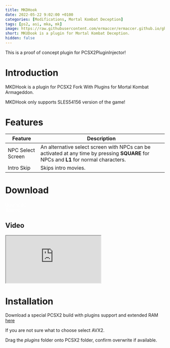 ```yaml
---
title: MKDHook
date: 2022-05-22 9:02:00 +0100
categories: [Modifications, Mortal Kombat Deception]
tags: [ps2, asi, mka, mk]   
image: https://raw.githubusercontent.com/ermaccer/ermaccer.github.io/gh-pages/assets/mods/mkd/mkdhook/preview.jpg
short: MKUDook is a plugin for Mortal Kombat Deception.
hidden: false
---
```


This is a proof of concept plugin for PCSX2PluginInjector!

# Introduction
MKDHook is a plugin for PCSX2 Fork With Plugins for Mortal Kombat Armageddon.

<div class="alert bg-dark">
    MKDHook only supports SLES54156 version of the game!
</div>

# Features

| Feature | Description |
| --- | --- |
|NPC Select Screen|  An alternative select screen with NPCs can be activated at any time by pressing <b>SQUARE</b> for NPCs and <b>L1</b> for normal characters. |
|Intro Skip| Skips intro movies. |


# Download

<a class="btn btn-block btn-dark bg-dark text-gray btn-lg" style="color: white;" href="https://github.com/ermaccer/MKDHook/releases/latest/download/mkdhook.zip" role="button">
<i class="fas fa-download"></i>
Download
</a>
<br>
<a class="btn btn-block btn-dark bg-dark text-gray btn-lg" style="color: white;" href="https://github.com/ermaccer/MKDHook/" role="button">
<i class="fab fa-github"></i>
Source
</a>

## Video

<div class="embed-responsive embed-responsive-16by9">
  <iframe class="embed-responsive-item" src="https://www.youtube.com/embed/Mbl70wsT94M" allowfullscreen></iframe>
</div>


# Installation 

Download a special PCSX2 build with plugins support and extended RAM <a href="https://github.com/ASI-Factory/PCSX2-Fork-With-Plugins/releases/">here</a>

If you are not sure what to choose select AVX2.

Drag the *plugins* folder onto PCSX2 folder, confirm overwrite if available.



